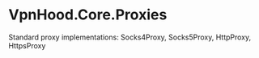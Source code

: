 # VpnHood.Core.Proxies
Standard proxy implementations: Socks4Proxy, Socks5Proxy, HttpProxy, HttpsProxy
